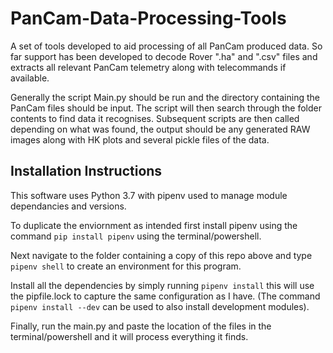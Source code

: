 # PanCam-Data-Processing-Tools

A set of tools developed to aid processing of all PanCam produced data. So far support has been developed to decode Rover ".ha" and ".csv" files and extracts all relevant PanCam telemetry along with telecommands if available.

Generally the script Main.py should be run and the directory containing the PanCam files should be input. The script will then search through the folder contents to find data it recognises. Subsequent scripts are then called depending on what was found, the output should be any generated RAW images along with HK plots and several pickle files of the data.

## Installation Instructions

This software uses Python 3.7 with pipenv used to manage module dependancies and versions. 

To duplicate the enviornment as intended first install pipenv using the command `pip install pipenv` using the terminal/powershell.

Next navigate to the folder containing a copy of this repo above and type `pipenv shell` to create an environment for this program.

Install all the dependencies by simply running `pipenv install` this will use the pipfile.lock to capture the same configuration as I have. (The command `pipenv install --dev` can be used to also install development modules).

Finally, run the main.py and paste the location of the files in the terminal/powershell and it will process everything it finds. 
